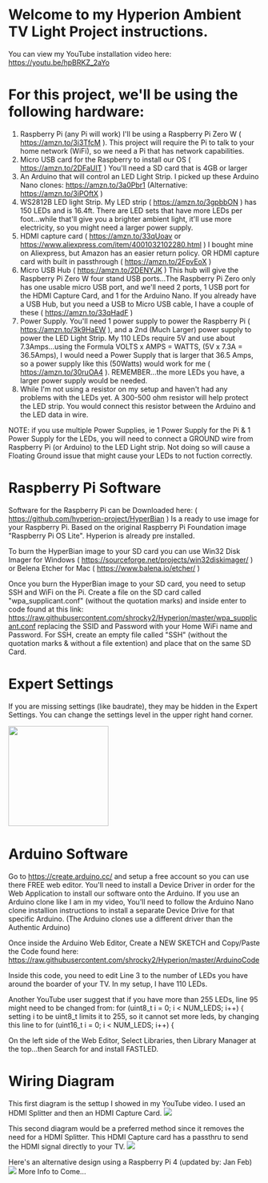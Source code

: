 # Welcome to my Hyperion Ambient TV Light Project instructions.

You can view my YouTube installation video here: https://youtu.be/hpBRKZ_2aYo

# For this project, we'll be using the following hardware:
1. Raspberry Pi (any Pi will work) I'll be using a Raspberry Pi Zero W ( https://amzn.to/3i3TfcM ). This project will require the Pi to talk to your home network (WiFi), so we need a Pi that has network capabilities.
2. Micro USB card for the Raspberry to install our OS ( https://amzn.to/2DFaUIT ) You'll need a SD card that is 4GB or larger
3. An Arduino that will control an LED Light Strip. I picked up these Arduino Nano clones: https://amzn.to/3a0Pbr1 (Alternative: https://amzn.to/3iPOftX )
4. WS2812B LED light Strip. My LED strip ( https://amzn.to/3gpbbON ) has 150 LEDs and is 16.4ft. There are LED sets that have more LEDs per foot...while that'll give you a brighter ambient light, it'll use more electricity, so you might need a larger power supply.
5. HDMI capture card ( https://amzn.to/33qUoav or https://www.aliexpress.com/item/4001032102280.html ) I bought mine on Aliexpress, but Amazon has an easier return policy. OR HDMI capture card with built in passthrough ( https://amzn.to/2FpvEoX )
6. Micro USB Hub ( https://amzn.to/2DENYJK ) This hub will give the Raspberry Pi Zero W four stand USB ports...The Raspberry Pi Zero only has one usable micro USB port, and we'll need 2 ports, 1 USB port for the HDMI Capture Card, and 1 for the Arduino Nano. If you already have a USB Hub, but you need a USB to Micro USB cable, I have a couple of these ( https://amzn.to/33qHadF )
7. Power Supply. You'll need 1 power supply to power the Raspberry Pi ( https://amzn.to/3k9HaEW ), and a 2nd (Much Larger) power supply to power the LED Light Strip. My 110 LEDs require 5V and use about 7.3Amps...using the Formula VOLTS x AMPS = WATTS, (5V x 7.3A = 36.5Amps), I would need a Power Supply that is larger that 36.5 Amps, so a power supply like this (50Watts) would work for me ( https://amzn.to/30ruOA4 ). REMEMBER...the more LEDs you have, a larger power supply would be needed.
8. While I'm not using a resistor on my setup and haven't had any problems with the LEDs yet. A 300-500 ohm resistor will help protect the LED strip. You would connect this resistor between the Arduino and the LED data in wire.

NOTE: if you use multiple Power Supplies, ie 1 Power Supply for the Pi & 1 Power Supply for the LEDs, you will need to connect a GROUND wire from Raspberry Pi (or Arduino) to the LED Light strip. Not doing so will cause a Floating Ground issue that might cause your LEDs to not fuction correctly.

# Raspberry Pi Software
Software for the Raspberry Pi can be Downloaded here: ( https://github.com/hyperion-project/HyperBian ) Is a ready to use image for your Raspberry Pi. Based on the original Raspberry Pi Foundation image "Raspberry Pi OS Lite". Hyperion is already pre installed.

To burn the HyperBian image to your SD card you can use Win32 Disk Imager for Windows ( https://sourceforge.net/projects/win32diskimager/ ) or Belena Etcher for Mac ( https://www.balena.io/etcher/ )

Once you burn the HyperBian image to your SD card, you need to setup SSH and WiFi on the Pi. Create a file on the SD card called "wpa_supplicant.conf" (without the quotation marks) and inside enter to code found at this link: https://raw.githubusercontent.com/shrocky2/Hyperion/master/wpa_supplicant.conf replacing the SSID and Password with your Home WiFi name and Password. For SSH, create an empty file called "SSH" (without the quotation marks & without a file extention) and place that on the same SD Card.

# Expert Settings
If you are missing settings (like baudrate), they may be hidden in the Expert Settings. You can change the settings level in the upper right hand corner.

<img src="https://github.com/shrocky2/Hyperion/blob/master/Expert%20Settings.png" height="200">

# Arduino Software
Go to https://create.arduino.cc/ and setup a free account so you can use there FREE web editor. You'll need to install a Device Driver in order for the Web Application to install our software onto the Arduino. If you use an Arduino clone like I am in my video, You'll need to follow the Arduino Nano clone installion instructions to install a separate Device Drive for that specific Arduino. (The Arduino clones use a different driver than the Authentic Arduino)

Once inside the Arduino Web Editor, Create a NEW SKETCH and Copy/Paste the Code found here: https://raw.githubusercontent.com/shrocky2/Hyperion/master/ArduinoCode

Inside this code, you need to edit Line 3 to the number of LEDs you have around the boarder of your TV. In my setup, I have 110 LEDs.

Another YouTube user suggest that if you have more than 255 LEDs, line 95 might need to be changed from:
    for (uint8_t i = 0; i < NUM_LEDS; i++) {         setting i to be uint8_t limits it to 255, so it cannot set more leds, by changing this line to 
    for (uint16_t i = 0; i < NUM_LEDS; i++) {

On the left side of the Web Editor, Select Libraries, then Library Manager at the top...then Search for and install FASTLED.

# Wiring Diagram
This first diagram is the settup I showed in my YouTube video. I used an HDMI Splitter and then an HDMI Capture Card.
<img src="https://github.com/shrocky2/Hyperion/blob/master/Complete%20Hyperion%20Splitter.png">

This second diagram would be a preferred method since it removes the need for a HDMI Splitter. This HDMI Capture card has a passthru to send the HDMI signal directly to your TV. 
<img src="https://github.com/shrocky2/Hyperion/blob/master/Complete%20Hyperion%20Passthru.png">

Here's an alternative design using a Raspberry Pi 4 (updated by:  Jan Feb)
<img src="https://github.com/shrocky2/Hyperion/blob/master/Complete Hyperion Pi4.png">
More Info to Come...
